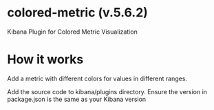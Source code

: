 # colored-metric (v.5.6.2)
Kibana Plugin for Colored Metric Visualization

# How it works
Add a metric with different colors for values in different ranges.

Add the source code to kibana/plugins directory. Ensure the version in package.json is the same as your Kibana version
